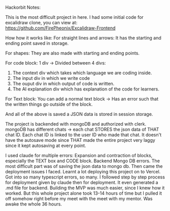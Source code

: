 Hackorbit Notes:

This is the most difficult project in here.
I had some initial code for excalidraw clone, you can view at: https://github.com/FirePheonix/Excalidraw-Frontend 

How how it works like:
For straight lines and arrows:
It has the starting and ending point saved in storage.

For shapes:
They are also made with starting and ending points.

For code block:
1 div -> Divided between 4 divs:
1) The context div which takes which language we are coding inside.
2) The input div in which we write code
3) The ouput div in which output of code is written.
4) The AI explanation div which has explanation of the code for learners.

For Text block:
You can add a normal text block -> Has an error such that the written things go outside of the block.


And all of the above is saved a JSON data is stored in session storage.


The project is backended with mongoDB and authorized with clerk.
mongoDB has different chats -> each chat STORES the json data of THAT chat ID.
Each chat ID is linked to the user ID who made that chat.
It doesn't have the autosave mode since THAT made the entire project very laggy since it kept autosaving at every point.


I used claude for multiple errors:
Expansion and contraction of blocks, especially the TEXT box and CODE block.
Backend Mongo DB errors.
The most difficult part was of saving the json data to mongo db.
Then came the deployment issues I faced. Learnt a lot deploying this project on to Vercel. 
Got into so many typescript errors, so many.
I followed step by step process for deployment given by claude then for deployment. It even generated a .md file for backend.
Building the MVP was much easier, since I knew how it worked. But this whole project alone took 13-14 hours of time but I pulled it off somehow right before my meet with the meet with my mentor. Was awake the whole 36 hours.
